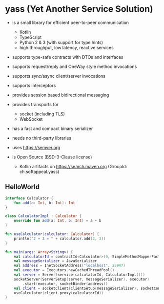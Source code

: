 # yass (Yet Another Service Solution)

* is a small library for efficient peer-to-peer communication
  * Kotlin
  * TypeScript
  * Python 2 & 3 (with support for type hints)
  * high throughput, low latency, reactive services

* supports type-safe contracts with DTOs and interfaces

* supports request/reply and OneWay style method invocations

* supports sync/async client/server invocations

* supports interceptors

* provides session based bidirectional messaging

* provides transports for
  * socket (including TLS)
  * WebSocket

* has a fast and compact binary serializer

* needs no third-party libraries

* uses https://semver.org

* is Open Source (BSD-3-Clause license)
  * Kotlin artifacts on https://search.maven.org (GroupId: ch.softappeal.yass)

## HelloWorld

```kotlin
interface Calculator {
    fun add(a: Int, b: Int): Int
}

class CalculatorImpl : Calculator {
    override fun add(a: Int, b: Int) = a + b
}

fun useCalculator(calculator: Calculator) {
    println("2 + 3 = " + calculator.add(2, 3))
}

fun main(args: Array<String>) {
    val calculatorId = contractId<Calculator>(0, SimpleMethodMapperFactory)
    val messageSerializer = JavaSerializer
    val address = InetSocketAddress("localhost", 28947)
    val executor = Executors.newCachedThreadPool()
    val server = Server(service(calculatorId, CalculatorImpl()))
    socketServer(ServerSetup(server, messageSerializer), executor)
        .start(executor, socketBinder(address))
    val client = socketClient(ClientSetup(messageSerializer), socketConnector(address))
    useCalculator(client.proxy(calculatorId))
}
```
